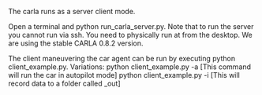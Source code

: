 The carla runs as a server client mode.

Open a terminal and python run_carla_server.py. Note that to run the server you cannot run via ssh. You need to physically run at from the desktop. We are using the stable CARLA 0.8.2 version.

The client maneuvering the car agent can be run by executing python client_example.py.
Variations:
python client_example.py -a [This command will run the car in autopilot mode]
python client_example.py -i [This will record data to a folder called _out]

 
